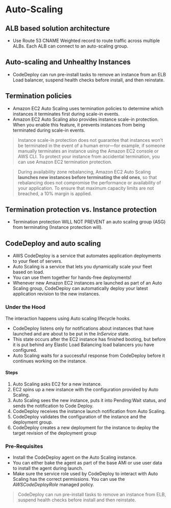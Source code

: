 # Auto-Scaling

## ALB based solution architecture
- Use Route 53 CNAME Weighted record to route traffic across multiple ALBs. Each ALB can connect to an auto-scaling group.


## Auto-scaling and Unhealthy Instances

- CodeDeploy can run pre-install tasks to remove an instance from an ELB Load balancer, suspend health checks before install, and then reinstate.

## Termination policies
- Amazon EC2 Auto Scaling uses termination policies to determine which instances it terminates first during scale-in events.
- Amazon EC2 Auto Scaling also provides instance scale-in protection. When you enable this feature, it prevents instances from being terminated during scale-in events.

> Instance scale-in protection does not guarantee that instances won't be terminated in the event of a human error—for example, if someone manually terminates an instance using the Amazon EC2 console or AWS CLI. 
> To protect your instance from accidental termination, you can use Amazon EC2 termination protection.

> During availability zone rebalancing, Amazon EC2 Auto Scaling **launches new instances before terminating the old ones**, so that rebalancing does not compromise the performance or availability of your application. To ensure that maximum capacity limits are not breached, a 10% margin is applied.

## Termination protection vs. Instance protection

- Termination protection WILL NOT PREVENT an auto scaling group (ASG) from terminating (Instance protection will).

## CodeDeploy and auto scaling

- AWS CodeDeploy is a service that automates application deployments to your fleet of servers. 
- Auto Scaling is a service that lets you dynamically scale your fleet based on load. 
- You can use them together for hands-free deployments! 
- Whenever new Amazon EC2 instances are launched as part of an Auto Scaling group, CodeDeploy can automatically deploy your latest application revision to the new instances.

### Under the Hood

The interaction happens using Auto scaling lifecycle hooks.

- CodeDeploy listens only for notifications about instances that have launched and are about to be put in the _InService_ state. 
- This state occurs after the EC2 instance has finished booting, but before it is put behind any Elastic Load Balancing load balancers you have configured. 
- Auto Scaling waits for a successful response from CodeDeploy before it continues working on the instance.

#### Steps
1. Auto Scaling asks EC2 for a new instance.
2. EC2 spins up a new instance with the configuration provided by Auto Scaling.
3. Auto Scaling sees the new instance, puts it into Pending:Wait status, and sends the notification to Code Deploy.
4. CodeDeploy receives the instance launch notification from Auto Scaling.
5. CodeDeploy validates the configuration of the instance and the deployment group.
6. CodeDeploy creates a new deployment for the instance to deploy the target revision of the deployment group

### Pre-Requisites
- Install the CodeDeploy agent on the Auto Scaling instance. 
- You can either bake the agent as part of the base AMI or use user data to install the agent during launch.
- Make sure the service role used by CodeDeploy to interact with Auto Scaling has the correct permissions. You can use the _AWSCodeDeployRole_ managed policy.  

> CodeDeploy can run pre-install tasks to remove an instance from ELB, suspend health checks before install and then reinstate.
